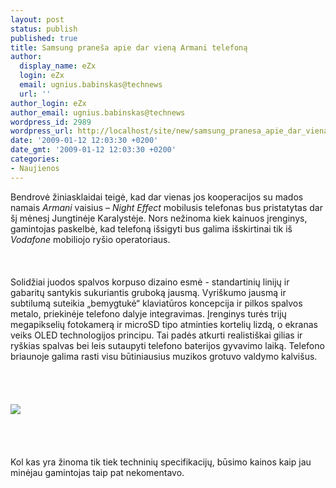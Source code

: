 ```yaml
---
layout: post
status: publish
published: true
title: Samsung praneša apie dar vieną Armani telefoną
author:
  display_name: eZx
  login: eZx
  email: ugnius.babinskas@technews
  url: ''
author_login: eZx
author_email: ugnius.babinskas@technews
wordpress_id: 2989
wordpress_url: http://localhost/site/new/samsung_pranesa_apie_dar_viena_armani_telefona/
date: '2009-01-12 12:03:30 +0200'
date_gmt: '2009-01-12 12:03:30 +0200'
categories:
- Naujienos
---
```

<p>Bendrovė žiniasklaidai teigė, kad dar vienas jos kooperacijos su mados namais <i>Armani</i> vaisius – <i>Night Effect</i> mobilusis telefonas bus pristatytas dar šį mėnesį Jungtinėje Karalystėje. Nors nežinoma kiek kainuos įrenginys, gamintojas paskelbė, kad telefoną išsigyti bus galima išskirtinai tik iš <i>Vodafone</i> mobiliojo ryšio operatoriaus.<br />
<br><br />
<br>Solidžiai juodos spalvos korpuso dizaino esmė - standartinių linijų ir gabaritų santykis sukuriantis gruboką jausmą. Vyriškumo jausmą ir subtilumą suteikia „bemygtukė“ klaviatūros koncepcija ir pilkos spalvos metalo, priekinėje telefono dalyje integravimas. Įrenginys turės trijų megapikselių fotokamerą ir microSD tipo atminties kortelių lizdą, o ekranas veiks OLED technologijos principu. Tai padės atkurti realistiškai gilias ir ryškias spalvas bei leis sutaupyti telefono baterijos gyvavimo laiką.  Telefono briaunoje galima rasti visu būtiniausius muzikos grotuvo valdymo kalvišus.<br />
<br><br />
<br><a class="ns" href=" http://www.technews.lt/upl/Failai/armani_night_effect_both_sides.jpg"><br><img src=" http://www.technews.lt/upl/Failai/armani_night_effect_both_sides_resized.jpg"><br></a><br />
<br><br />
<br>Kol kas yra žinoma tik tiek techninių specifikacijų, būsimo kainos kaip jau minėjau gamintojas taip pat nekomentavo.<br />
<br><br />
<br><br />
<br></p>
